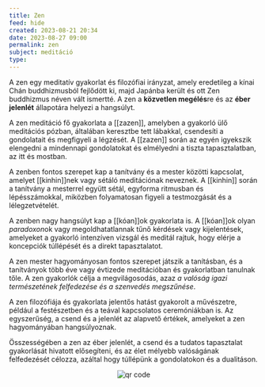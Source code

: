 ```yaml
---
title: Zen
feed: hide
created: 2023-08-21 20:34
date: 2023-08-27 09:00
permalink: zen
subject: meditáció
type: 
---
```


A zen egy meditatív gyakorlat és filozófiai irányzat, amely eredetileg a kínai Chán buddhizmusból fejlődött ki, majd Japánba került és ott Zen buddhizmus néven vált ismertté. A zen a **közvetlen megélés**re és az **éber jelenlét** állapotára helyezi a hangsúlyt.

A zen meditáció fő gyakorlata a [[zazen]], amelyben a gyakorló ülő meditációs pózban, általában keresztbe tett lábakkal, csendesíti a gondolatait és megfigyeli a légzését. A [[zazen]] során az egyén igyekszik elengedni a mindennapi gondolatokat és elmélyedni a tiszta tapasztalatban, az itt és mostban.

A zenben fontos szerepet kap a tanítvány és a mester közötti kapcsolat, amelyet [[kinhin]]nek vagy sétáló meditációnak neveznek. A [[kinhin]] során a tanítvány a mesterrel együtt sétál, egyforma ritmusban és lépésszámokkal, miközben folyamatosan figyeli a testmozgását és a lélegzetvételét.

A zenben nagy hangsúlyt kap a [[kóan]]ok gyakorlata is. A [[kóan]]ok olyan *paradoxon*ok vagy megoldhatatlannak tűnő kérdések vagy kijelentések, amelyeket a gyakorló intenzíven vizsgál és meditál rajtuk, hogy elérje a koncepciók túllépését és a direkt tapasztalatot.

A zen mester hagyományosan fontos szerepet játszik a tanításban, és a tanítványok több éve vagy évtizede meditációban és gyakorlatban tanulnak tőle. A zen gyakorlók célja a megvilágosodás, azaz *a valóság igazi természetének felfedezése és a szenvedés megszűnése*.

A zen filozófiája és gyakorlata jelentős hatást gyakorolt a művészetre, például a festészetben és a teával kapcsolatos ceremóniákban is. Az egyszerűség, a csend és a jelenlét az alapvető értékek, amelyeket a zen hagyományában hangsúlyoznak.

Összességében a zen az éber jelenlét, a csend és a tudatos tapasztalat gyakorlását hivatott elősegíteni, és az élet mélyebb valóságának felfedezését célozza, azáltal hogy túllépünk a gondolatokon és a dualitáson.



<p style="text-align: center;"><img src="https://chart.googleapis.com/chart?cht=qr&chl=https://notes.andrasdenes.com/zen&chs=180x180&choe=UTF-8&chld=L|2" alt="qr code"></p>

